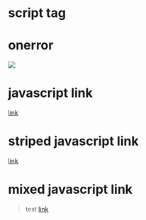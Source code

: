 # script tag
<script>alert('xss');</script>

# onerror
<img src="/404" onerror="alert('xss')" />

# javascript link
<a name="n" href="javascript:alert('xss')">link</a>

# striped javascript link
[link](javascript:alert('xss'))

# mixed javascript link
> test <a name="n"
> href="javascript:alert('xss')">link</a>
